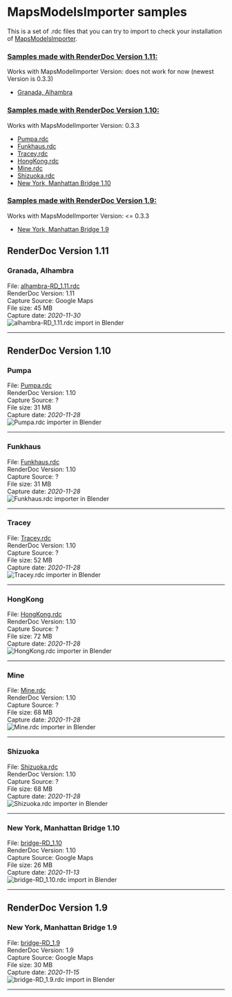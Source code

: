 MapsModelsImporter samples
==========================

This is a set of .rdc files that you can try to import to check your installation of [MapsModelsImporter](https://github.com/eliemichel/MapsModelsImporter).

### [Samples made with RenderDoc Version 1.11:](#renderdoc-version-111)
Works with MapsModelImporter Version: does not work for now (newest Version is 0.3.3)  
- [Granada, Alhambra](#granada-alhambra)

### [Samples made with RenderDoc Version 1.10:](#renderdoc-version-110)
Works with MapsModelImporter Version: 0.3.3  
- [Pumpa.rdc](#samples/Pumpa.rdc)
- [Funkhaus.rdc](#samples/Funkhaus.rdc)
- [Tracey.rdc](#samples/Tracey.rdc)
- [HongKong.rdc](#samples/HongKong.rdc)
- [Mine.rdc](#samples/Mine.rdc)
- [Shizuoka.rdc](#samples/Shizuoka.rdc)
- [New York, Manhattan Bridge 1.10](#new-york-manhattan-bridge-110)

### [Samples made with RenderDoc Version 1.9:](#renderdoc-version-19)
Works with MapsModelImporter Version: <= 0.3.3  
- [New York, Manhattan Bridge 1.9](#new-york-manhattan-bridge-19)

## RenderDoc Version 1.11

### Granada, Alhambra
<!-- make sure to have two whitespaces at the end of each line to make a new line on GitHub -->
File: [alhambra-RD_1.11.rdc](samples/alhambra-RD_1.11.rdc)  
RenderDoc Version: 1.11  
Capture Source: Google Maps  
File size: 45 MB  
Capture date: *2020-11-30*  
![alhambra-RD_1.11.rdc import in Blender](samples/alhambra-RD_1.11.png)

 ***


## RenderDoc Version 1.10

### Pumpa
<!-- make sure to have two whitespaces at the end of each line to make a new line on GitHub -->
File: [Pumpa.rdc](samples/Pumpa.rdc)  
RenderDoc Version: 1.10  
Capture Source: ?  
File size: 31 MB  
Capture date: *2020-11-28*  
![Pumpa.rdc importer in Blender](samples/Pumpa.png)

 ***

### Funkhaus
<!-- make sure to have two whitespaces at the end of each line to make a new line on GitHub -->
File: [Funkhaus.rdc](samples/Funkhaus.rdc)  
RenderDoc Version: 1.10  
Capture Source: ?  
File size: 31 MB  
Capture date: *2020-11-28*  
![Funkhaus.rdc importer in Blender](samples/Funkhaus.png)

 ***

### Tracey
<!-- make sure to have two whitespaces at the end of each line to make a new line on GitHub -->
File: [Tracey.rdc](samples/Tracey.rdc)  
RenderDoc Version: 1.10   
Capture Source: ?  
File size: 52 MB  
Capture date: *2020-11-28*  
![Tracey.rdc importer in Blender](samples/Tracey.png)

 ***

### HongKong
<!-- make sure to have two whitespaces at the end of each line to make a new line on GitHub -->
File: [HongKong.rdc](samples/HongKong.rdc)  
RenderDoc Version: 1.10  
Capture Source: ?  
File size: 72 MB  
Capture date: *2020-11-28*  
![HongKong.rdc importer in Blender](samples/HongKong.png)

 ***

### Mine
<!-- make sure to have two whitespaces at the end of each line to make a new line on GitHub -->
File: [Mine.rdc](samples/Mine.rdc)  
RenderDoc Version: 1.10  
Capture Source: ?  
File size: 68 MB  
Capture date: *2020-11-28*  
![Mine.rdc importer in Blender](samples/Mine.png)

 ***

### Shizuoka
<!-- make sure to have two whitespaces at the end of each line to make a new line on GitHub -->
File: [Shizuoka.rdc](samples/Shizuoka.rdc)  
RenderDoc Version: 1.10  
Capture Source: ?  
File size: 68 MB  
Capture date: *2020-11-28*  
![Shizuoka.rdc importer in Blender](samples/Shizuoka.png)

 ***

### New York, Manhattan Bridge 1.10
<!-- make sure to have two whitespaces at the end of each line to make a new line on GitHub -->
File: [bridge-RD_1.10](samples/bridge-RD_1.10.rdc)  
RenderDoc Version: 1.10  
Capture Source: Google Maps  
File size: 26 MB  
Capture date: *2020-11-13*  
![bridge-RD_1.10.rdc import in Blender](samples/bridge-RD_1.10.png)

 ***

## RenderDoc Version 1.9

### New York, Manhattan Bridge 1.9
<!-- make sure to have two whitespaces at the end of each line to make a new line on GitHub -->
File: [bridge-RD_1.9](samples/bridge-RD_1.9.rdc)  
RenderDoc Version: 1.9  
Capture Source: Google Maps  
File size: 30 MB  
Capture date: *2020-11-15*  
![bridge-RD_1.9.rdc import in Blender](samples/bridge-RD_1.9.png)

 ***

